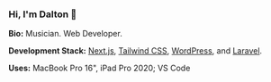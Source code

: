 ### Hi, I'm Dalton 👋

**Bio:**
Musician. Web Developer. 

**Development Stack:**
[Next.js](https://nextjs.com/), [Tailwind CSS](https://tailwindcss.com/), [WordPress](https://wordpress.org/), and [Laravel](https://laravel.com/).

**Uses:**
MacBook Pro 16", iPad Pro 2020; VS Code
